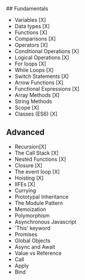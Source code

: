 ## Fundamentals

- Variables [X]
- Data types [X]
- Functions [X]
- Comparisons [X]
- Operators [X]
- Conditional Operations [X]
- Logical Operations [X]
- For loops [X]
- While Loops [X]
- Switch Statements [X]
- Arrow Functions [X]
- Functional Expressions [X]
- Array Methods [X]
- String Methods
- Scope [X]
- Classes (ES6) [X]

## Advanced

- Recursion[X]
- The Call Stack [X]
- Nested Functions [X]
- Closure [X]
- The event loop [X]
- Hoisting [X]
- IIFEs [X]
- Currying
- Prototypal Inheritance
- The Module Pattern
- Memoization
- Polymorphism
- Asynchronous Javascript
- 'This' keyword
- Promises
- Global Objects
- Async and Await
- Value vs Reference
- Call
- Apply
- Bind
